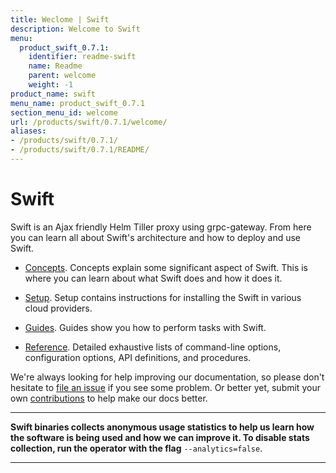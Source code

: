 ```yaml
---
title: Weclome | Swift
description: Welcome to Swift
menu:
  product_swift_0.7.1:
    identifier: readme-swift
    name: Readme
    parent: welcome
    weight: -1
product_name: swift
menu_name: product_swift_0.7.1
section_menu_id: welcome
url: /products/swift/0.7.1/welcome/
aliases:
- /products/swift/0.7.1/
- /products/swift/0.7.1/README/
---
```


# Swift
Swift is an Ajax friendly Helm Tiller proxy using grpc-gateway. From here you can learn all about Swift's architecture and how to deploy and use Swift.

- [Concepts](/products/swift/0.7.1/concepts/). Concepts explain some significant aspect of Swift. This is where you can learn about what Swift does and how it does it.

- [Setup](/products/swift/0.7.1/setup/). Setup contains instructions for installing
  the Swift in various cloud providers.

- [Guides](/products/swift/0.7.1/guides/). Guides show you how to perform tasks with Swift.

- [Reference](/products/swift/0.7.1/reference/). Detailed exhaustive lists of
command-line options, configuration options, API definitions, and procedures.

We're always looking for help improving our documentation, so please don't hesitate to [file an issue](https://github.com/appscode/swift/issues/new) if you see some problem. Or better yet, submit your own [contributions](/products/swift/0.7.1/CONTRIBUTING) to help
make our docs better.

---

**Swift binaries collects anonymous usage statistics to help us learn how the software is being used and how we can improve it. To disable stats collection, run the operator with the flag** `--analytics=false`.

---
